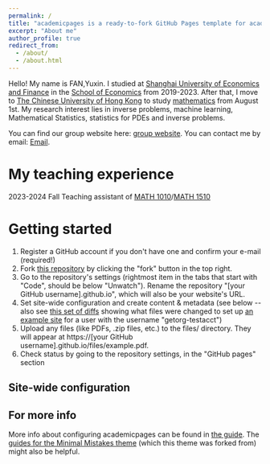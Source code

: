 ```yaml
---
permalink: /
title: "academicpages is a ready-to-fork GitHub Pages template for academic personal websites"
excerpt: "About me"
author_profile: true
redirect_from: 
  - /about/
  - /about.html
---
```


Hello! My name is FAN,Yuxin. I studied at [Shanghai University of Economics and Finance](https://www.sufe.edu.cn/) in the [School of Economics](https://econ.sufe.edu.cn/) from 2019-2023. After that, I move to [The Chinese University of Hong Kong](https://www.cuhk.edu.hk/english/index.html) to study [mathematics](https://www.math.cuhk.edu.hk/) from August 1st. My research interest lies in inverse problems, machine learning, Mathematical Statistics, statistics for PDEs and inverse problems.

You can find our group website here: [group website](https://www.math.cuhk.edu.hk/~btjin/). You can contact me by email: [Email](yxfan@math.cuhk.edu.hk).

My teaching experience
======
2023-2024 Fall  Teaching assistant of [MATH 1010](https://www.math.cuhk.edu.hk/~math1010/)/[MATH 1510](https://www.math.cuhk.edu.hk/~math1510/)

Getting started
======
1. Register a GitHub account if you don't have one and confirm your e-mail (required!)
1. Fork [this repository](https://github.com/academicpages/academicpages.github.io) by clicking the "fork" button in the top right. 
1. Go to the repository's settings (rightmost item in the tabs that start with "Code", should be below "Unwatch"). Rename the repository "[your GitHub username].github.io", which will also be your website's URL.
1. Set site-wide configuration and create content & metadata (see below -- also see [this set of diffs](http://archive.is/3TPas) showing what files were changed to set up [an example site](https://getorg-testacct.github.io) for a user with the username "getorg-testacct")
1. Upload any files (like PDFs, .zip files, etc.) to the files/ directory. They will appear at https://[your GitHub username].github.io/files/example.pdf.  
1. Check status by going to the repository settings, in the "GitHub pages" section

Site-wide configuration
------
 

For more info
------
More info about configuring academicpages can be found in [the guide](https://academicpages.github.io/markdown/). The [guides for the Minimal Mistakes theme](https://mmistakes.github.io/minimal-mistakes/docs/configuration/) (which this theme was forked from) might also be helpful.
